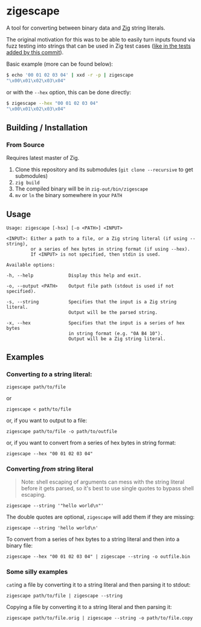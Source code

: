 zigescape
=========

A tool for converting between binary data and [Zig](https://ziglang.org/) string literals.

The original motivation for this was to be able to easily turn inputs found via fuzz testing into strings that can be used in Zig test cases ([like in the tests added by this commit](https://github.com/ziglang/zig/pull/9880/commits/36f1f4f9fe39492367445b60153d7217533fb379)).

Basic example (more can be found below):

```sh
$ echo '00 01 02 03 04' | xxd -r -p | zigescape
"\x00\x01\x02\x03\x04"
```

or with the `--hex` option, this can be done directly:

```sh
$ zigescape --hex "00 01 02 03 04"
"\x00\x01\x02\x03\x04"
```

## Building / Installation

### From Source

Requires latest master of Zig.

1. Clone this repository and its submodules (`git clone --recursive` to get submodules)
2. `zig build`
3. The compiled binary will be in `zig-out/bin/zigescape`
4. `mv` or `ln` the binary somewhere in your `PATH`

## Usage

```
Usage: zigescape [-hsx] [-o <PATH>] <INPUT>

<INPUT>: Either a path to a file, or a Zig string literal (if using --string),
         or a series of hex bytes in string format (if using --hex).
         If <INPUT> is not specified, then stdin is used.

Available options:

-h, --help             Display this help and exit.

-o, --output <PATH>    Output file path (stdout is used if not specified).

-s, --string           Specifies that the input is a Zig string literal.
                       Output will be the parsed string.

-x, --hex              Specifies that the input is a series of hex bytes
                       in string format (e.g. "0A B4 10").
                       Output will be a Zig string literal.
```

## Examples

### Converting *to* a string literal:

```
zigescape path/to/file
```

or

```
zigescape < path/to/file
```

or, if you want to output to a file:

```
zigescape path/to/file -o path/to/outfile
```

or, if you want to convert from a series of hex bytes in string format:

```
zigescape --hex "00 01 02 03 04"
```

### Converting *from* string literal

> Note: shell escaping of arguments can mess with the string literal before it gets parsed, so it's best to use single quotes to bypass shell escaping. 

```
zigescape --string '"hello world\n"'
```

The double quotes are optional, `zigescape` will add them if they are missing:

```
zigescape --string 'hello world\n'
```

To convert from a series of hex bytes to a string literal and then into a binary file:

```
zigescape --hex "00 01 02 03 04" | zigescape --string -o outfile.bin
```

### Some silly examples

`cat`ing a file by converting it to a string literal and then parsing it to stdout:

```
zigescape path/to/file | zigescape --string
```

Copying a file by converting it to a string literal and then parsing it:

```
zigescape path/to/file.orig | zigescape --string -o path/to/file.copy
```
